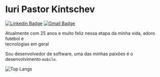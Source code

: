 # Iuri Pastor Kintschev

[![Linkedin Badge](https://img.shields.io/badge/-Iuri%20Kintschev-4682b4?style=flat-square&logo=Linkedin&logoColor=white&link=https://www.linkedin.com/in/iuri-kintschev/)](https://www.linkedin.com/in/iuri-kintschev/) 
[![Gmail Badge](https://img.shields.io/badge/-jtc.iuri07@gmail.com-f75175?style=flat-square&logo=Gmail&logoColor=white&link=mailto:jtc.iuri07@gmail.com)](mailto:jtc.iuri07@gmail.com)

Atualmente com 25 anos e muito feliz nessa etapa da minha vida, adoro futebol e <br>tecnologias em geral

Sou desenvolvedor de software, uma das minhas paixões é o desenvolvimento `mobile`.

![Top Langs](https://github-readme-stats.vercel.app/api/top-langs/?username=IuriKintschev&theme=midnight-purple&hide_border=true&layout=compact&hide=java,vue,ruby,objective-c,python,html,swift,kotlin,starlark,shell,scss)
